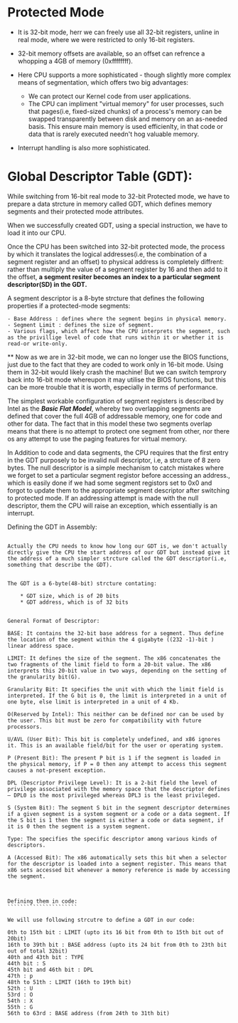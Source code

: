 # Protected Mode

* It is 32-bit mode, herr we can freely use all 32-bit registers, unline in real mode, where we were restricted to only 16-bit registers.

* 32-bit memory offsets are available, so an offset can refrence a whopping a 4GB of memory (0xffffffff).

* Here CPU supports a more sophisticated - though slightly more complex means of segmentation, which offers two big advantages:
	
	- We can protect our Kernel code from user applications.
	- The CPU can impliment "virtual memory" for user processes, such that pages(i.e, fixed-sized chunks) of a process's memory can be swapped transparently between disk and memory on an as-needed basis. This ensure main memory is used efficienlty, in that code or data that is rarely executed needn't hog valuable memory.

* Interrupt handling is also more sophisticated.


# Global Descriptor Table (GDT):

While switching from 16-bit real mode to 32-bit Protected mode, we have to prepare a data strcture in memory called GDT, which defines memory segments and their protected mode attributes.

When we successfully created GDT, using a special instruction, we have to load it into our CPU.

Once the CPU has been switched into 32-bit protected mode, the process by which it translates the logical addresses(i.e, the combination of a segment register and an offset) to physical address is completely diffrent: rather than multiply the value of a segment register by 16 and then add to it the offset, <b>a segment resiter becomes an index to a particular segment descriptor(SD) in the GDT.</b>


A segment descriptor is a 8-byte strcture that defines the following properties if a protected-mode segments:

	- Base Address : defines where the segment begins in physical memory.
	- Segment Limit : defines the size of segment.
	- Various flags, which affect how the CPU interprets the segment, such as the privillige level of code that runs within it or whether it is read-or write-only. 

** Now as we are in 32-bit mode, we can no longer use the BIOS functions, just due to the fact that they are coded to work only in 16-bit mode. Using them in 32-bit would likely crash the machine! But we can switch temprory back into 16-bit mode whereupon it may utilise the BIOS functions, but this can be more trouble that it is worth, especially in terms of performance.


The simplest workable configuration of segment registers is described by Intel as the <b><i>Basic Flat Model</i></b>, whereby two overlapping segments are defined that cover the full 4GB of addressable memory, one for code and other for data. The fact that in this model these two segments overlap means that there is no attempt to protect one segment from other, nor there os any attempt to use the paging features for virtual memory.

In Addition to code and data segments, the CPU requires that the first entry in the GDT purposely to be invalid null descriptor, i.e, a strcture of 8 zero bytes. The null descriptor is a simple mechanism to catch mistakes where we forget to set a particular segment registor before accessing an address., which is easily done if we had some segment registors set to 0x0 and forgot to update them to the appropriate segment descriptor after switching to protected mode. If an addressing attempt is made with the null descriptor, them the CPU will raise an exception, which essentially is an interrupt.



Defining the GDT in Assembly:
`````````````````````````````

Actually the CPU needs to know how long our GDT is, we don't actually directly give the CPU the start address of our GDT but instead give it the address of a much simpler strcture called the GDT descriptor(i.e, something that describe the GDT).


The GDT is a 6-byte(48-bit) strcture contating:

	* GDT size, which is of 20 bits
	* GDT address, which is of 32 bits


General Format of Descriptor:

BASE: It contains the 32-bit base address for a segment. Thus define the location of the segment within the 4 gigabyte ((232 -1)-bit ) linear address space.
    
LIMIT: It defines the size of the segment. The x86 concatenates the two fragments of the limit field to form a 20-bit value. The x86 interprets this 20-bit value in two ways, depending on the setting of the granularity bit(G).

Granularity Bit: It specifies the unit with which the limit field is interpreted. If the G bit is 0, the limit is interpreted in a unit of one byte, else limit is interpreted in a unit of 4 Kb.

O(Reserved by Intel): This neither can be defined nor can be used by the user. This bit must be zero for compatibility with future processors.

U/AVL (User Bit): This bit is completely undefined, and x86 ignores it. This is an available field/bit for the user or operating system.

P (Present Bit): The present P bit is 1 if the segment is loaded in the physical memory, if P = 0 then any attempt to access this segment causes a not-present exception.

DPL (Descriptor Privilege Level): It is a 2-bit field the level of privilege associated with the memory space that the descriptor defines – DPL0 is the most privileged whereas DPL3 is the least privileged.

S (System Bit): The segment S bit in the segment descriptor determines if a given segment is a system segment or a code or a data segment. If the S bit is 1 then the segment is either a code or data segment, if it is 0 then the segment is a system segment.

Type: The specifies the specific descriptor among various kinds of descriptors. 

A (Accessed Bit): The x86 automatically sets this bit when a selector for the descriptor is loaded into a segment register. This means that x86 sets accessed bit whenever a memory reference is made by accessing the segment.



Defining them in code:
``````````````````````

We will use following strcutre to define a GDT in our code:

0th to 15th bit : LIMIT (upto its 16 bit from 0th to 15th bit out of 20bit)
16th to 39th bit : BASE address (upto its 24 bit from 0th to 23th bit out of total 32bit)
40th and 43th bit : TYPE
44th bit : S
45th bit and 46th bit : DPL
47th : p
48th to 51th : LIMIT (16th to 19th bit)
52th : U
53rd : O
54th : X
55th : G
56th to 63rd : BASE address (from 24th to 31th bit)